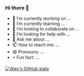 ### Hi there 👋

- 🔭 I’m currently working on ...
- 🌱 I’m currently learning ...
- 👯 I’m looking to collaborate on ...
- 🤔 I’m looking for help with ...
- 💬 Ask me about ...
- 📫 How to reach me: ...
- 😄 Pronouns: ...
- ⚡ Fun fact: ...

[![Alex's GitHub stats](https://github-readme-stats.vercel.app/api?username=AlexTheLion123)](https://github.com/AlexTheLion123/github-readme-stats)
